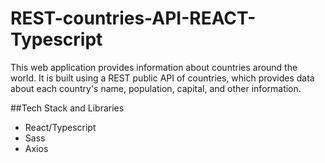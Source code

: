 # REST-countries-API-REACT-Typescript
This web application provides information about countries around the world. It is built using a REST public API of countries, which provides data about each country's name, population, capital, and other information.

##Tech Stack and Libraries
- React/Typescript
- Sass
- Axios

